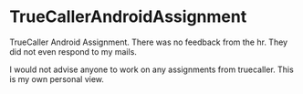 # TrueCallerAndroidAssignment
TrueCaller Android Assignment. There was no feedback from the hr. They did not even respond to my mails.

I would not advise anyone to work on any assignments from truecaller. This is my own personal view.

